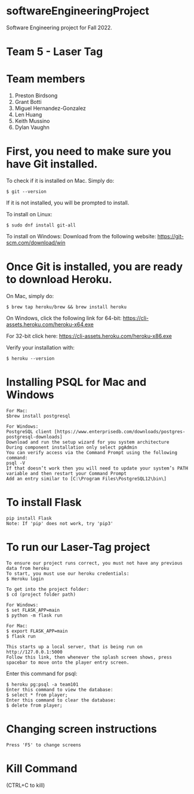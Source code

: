 # softwareEngineeringProject
 Software Engineering project for Fall 2022.
# Team 5 - Laser Tag

# Team members
1. Preston Birdsong
2. Grant Botti
3. Miguel Hernandez-Gonzalez
4. Len Huang
5. Keith Mussino
6. Dylan Vaughn

# First, you need to make sure you have Git installed. 
To check if it is installed on Mac. Simply do: 
```
$ git --version
```
If it is not installed, you will be prompted to install. 


To install on Linux: 
```
$ sudo dnf install git-all
```

To install on Windows: 
Download from the following website: 
https://git-scm.com/download/win 

# Once Git is installed, you are ready to download Heroku. 
On Mac, simply do: 
```
$ brew tap heroku/brew && brew install heroku
```

On Windows, click the following link for 64-bit: 
https://cli-assets.heroku.com/heroku-x64.exe 

For 32-bit click here:
https://cli-assets.heroku.com/heroku-x86.exe

Verify your installation with: 
```
$ heroku --version
```
# Installing PSQL for Mac and Windows 
```
For Mac:
$brew install postgresql

For Windows:
PostgreSQL client [https://www.enterprisedb.com/downloads/postgres-postgresql-downloads]
Download and run the setup wizard for you system architecture
During component installation only select pgAdmin
You can verify access via the Command Prompt using the following command:
psql -V
If that doesn’t work then you will need to update your system’s PATH variable and then restart your Command Prompt
Add an entry similar to [C:\Program Files\PostgreSQL12\bin\]
```

# To install Flask 
```
pip install Flask
Note: If 'pip' does not work, try 'pip3'
```

# To run our Laser-Tag project
``` 
To ensure our project runs correct, you must not have any previous data from heroku
To start, you must use our heroku credentials:
$ Heroku login

To get into the project folder:
$ cd (project folder path)

For Windows:
$ set FLASK_APP=main
$ python -m flask run

For Mac:
$ export FLASK_APP=main
$ flask run

This starts up a local server, that is being run on http://127.0.0.1:5000
Follow this link, then whenever the splash screen shows, press spacebar to move onto the player entry screen.
```

Enter this command for psql:
```
$ heroku pg:psql -a team101
Enter this command to view the database:
$ select * from player;
Enter this command to clear the database:
$ delete from player;
```

# Changing screen instructions
```
Press 'F5' to change screens
```

# Kill Command
(CTRL+C to kill)
